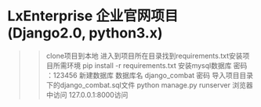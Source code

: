 # LxEnterprise 企业官网项目(Django2.0, python3.x)
>>clone项目到本地
    进入到项目所在目录找到requirements.txt安装项目所需环境
    pip install -r requirements.txt
    安装mysql数据库 密码 ：123456
    新建数据库  数据库名  django_combat 密码
    导入项目目录下的django_combat.sql文件
    python manage.py runserver 
    浏览器中访问 127.0.0.1:8000访问

